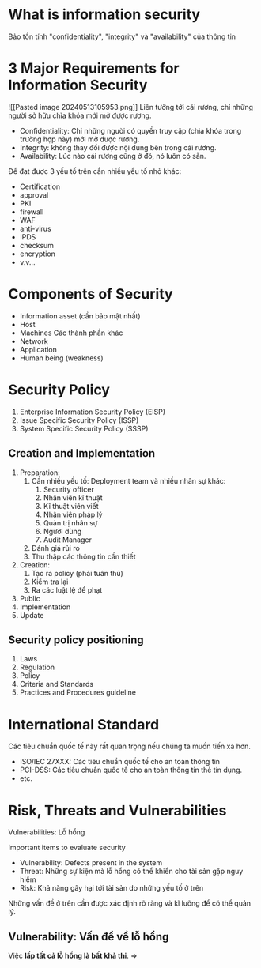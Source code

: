 # What is information security
Bảo tồn tính "confidentiality", "integrity" và "availability" của thông tin 
# 3 Major Requirements for Information Security
![[Pasted image 20240513105953.png]]
Liên tưởng tới cái rương, chỉ những người sở hữu chìa khóa mới mở được rương. 
- Confidentiality: Chỉ những người có quyền truy cập (chìa khóa trong trường hợp này) mới mở được rương. 
- Integrity: không thay đổi được nội dung bên trong cái rương.
- Availability: Lúc nào cái rương cũng ở đó, nó luôn có sẵn. 

Để đạt được 3 yếu tố trên cần nhiều yếu tố nhỏ khác:
- Certification
- approval
- PKI
- firewall
- WAF
- anti-virus
- IPDS
- checksum
- encryption
- v.v...

# Components of Security
- Information asset (cần bảo mật nhất)
- Host
- Machines
Các thành phần khác
- Network
- Application 
- Human being (weakness)
# Security Policy 
1. Enterprise Information Security Policy (EISP)
2. Issue Specific Security Policy (ISSP)
3. System Specific Security Policy (SSSP)
## Creation and Implementation 
1. Preparation:
	1. Cần nhiều yếu tố: Deployment team và nhiều nhân sự khác:
		1. Security officer
		2. Nhân viên kĩ thuật
		3. Kĩ thuật viên viết
		4. Nhân viên pháp lý
		5. Quản trị nhân sự
		6. Người dùng 
		7. Audit Manager
	2. Đánh giá rủi ro
	3. Thu thập các thông tin cần thiết
2. Creation:
	1. Tạo ra policy (phải tuân thủ)
	2. Kiểm tra lại
	3. Ra các luật lệ để phạt 
3. Public
4. Implementation
5. Update
## Security policy positioning
1. Laws
2. Regulation
3. Policy
4. Criteria and Standards
5. Practices and Procedures guideline 

# International Standard
Các tiêu chuẩn quốc tế này rất quan trọng nếu chúng ta muốn tiến xa hơn. 
- ISO/IEC 27XXX: Các tiêu chuẩn quốc tế cho an toàn thông tin 
- PCI-DSS: Các tiêu chuẩn quốc tế cho an toàn thông tin thẻ tín dụng. 
- etc.
# Risk, Threats and Vulnerabilities
Vulnerabilities: Lỗ hổng

Important items to evaluate security
- Vulnerability: Defects present in the system
- Threat: Những sự kiện mà lỗ hổng có thể khiến cho tài sản gặp nguy hiểm
- Risk: Khả năng gây hại tới tài sản do những yếu tố ở trên

Những vấn đề ở trên cần được xác định rõ ràng và kĩ lưỡng để có thể quản lý. 

## Vulnerability: Vấn đề về lỗ hổng
Việc **lấp tất cả lỗ hổng là bất khả thi**. 
=> 